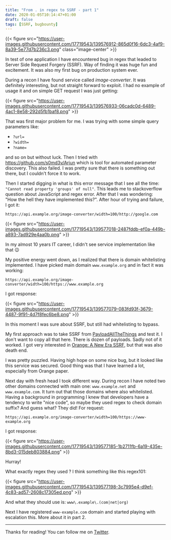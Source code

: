 ```yaml
---
title: "From . in regex to SSRF - part 1"
date: 2020-01-05T10:14:47+01:00
draft: false
tags: [SSRF, bugbounty]
---
```


{{< figure src="https://user-images.githubusercontent.com/17719543/139576912-865d0f16-6dc3-4af9-8a39-5e77d7b236c3.png" class="image-center" >}}

In test of one application I have encountered bug in regex that leaded to Server Side Request Forgery (SSRF). Way of finding it was huge fun and excitement. It was also my first bug on production system ever.

During a recon I have found service called *image-converter*. It was definitely interesting, but not straight forward to exploit. I had no example of usage it and on simple GET request I was just getting:

{{< figure src="https://user-images.githubusercontent.com/17719543/139576933-06cadc0d-6489-4ac1-8e58-292d5fb1baf8.png" >}}

That was first major problem for me. I was trying with some simple query parameters like:

- `?url=`
- `?width=`
- `?name=`

and so on but without luck. Then I tried with https://github.com/s0md3v/Arjun which is tool for automated parameter discovery. This also failed. I was pretty sure that there is something out there, but I couldn't force it to work.

Then I started digging in what is this error message that I see all the time: `"Cannot read property 'groups' of null"`. This leads me to stackoverflow question about JavaScript and regex error. After that I was wondering: "How the hell they have implemented this?". After hour of trying and failure, I got it:

```https://api.example.org/image-converter/width=100/http://google.com```

{{< figure src="https://user-images.githubusercontent.com/17719543/139577018-2487fddb-ef0a-449b-a893-7ad929e4aa0b.png" >}}

In my almost 10 years IT career, I didn't see service implementation like that :wink:

My positive energy went down, as I realized that there is domain whitelisting implemented. I have picked main domain `www.example.org` and in fact it was working:

```https://api.example.org/image-converter/width=100/https://www.example.org```

I got response:

{{< figure src="https://user-images.githubusercontent.com/17719543/139577079-083fd93f-3679-4487-9f91-4d7f8fec6be8.png" >}}

In this moment I was sure about SSRF, but still had whitelisting to bypass.

My first approach was to take SSRF from [PayloadAllTheThings](https://github.com/swisskyrepo/PayloadsAllTheThings/tree/master/Server%20Side%20Request%20Forgery) and test it. I don't want to copy all that here. There is dozen of payloads. Sadly not of it worked. I got very interested in [Orange: A New Era SSRF](https://www.blackhat.com/docs/us-17/thursday/us-17-Tsai-A-New-Era-Of-SSRF-Exploiting-URL-Parser-In-Trending-Programming-Languages.pdf), but that was also death end.

I was pretty puzzled. Having high hope on some nice bug, but it looked like this service was secured. Good thing was that I have learned a lot, especially from Orange paper.

Next day with fresh head I took different way. During recon I have noted two other domains connected with main one: `www.example.net` and `www.example.com`. It turn out that those domains where also whitelisted. Having a background in programming I knew that developers have a tendency to write "nice code", so maybe they used regex to check domain suffix? And guess what? They did! For request:

```https://api.example.org/image-converter/width=100/https://www-example.org```

I got response:

{{< figure src="https://user-images.githubusercontent.com/17719543/139577185-1b2711fb-6a19-435e-8bd3-015deb803884.png" >}}

Hurray!

What exactly regex they used ? I think something like this regex101:

{{< figure src="https://user-images.githubusercontent.com/17719543/139577198-3c7995e4-d9ef-4c83-ad57-2608c17305ed.png" >}}

And what they should use is: `www\.example\.(com|net|org)`

Next I have registered `www-example.com` domain and started playing with escalation this. More about it in part 2.

---

Thanks for reading! You can follow me on [Twitter](https://twitter.com/xvnpw).